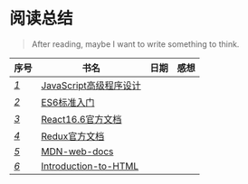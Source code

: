 # 阅读总结
> After reading, maybe I want to write something to think.

|序号|书名|日期|感想|
| --- | --- | --- | --- |
|*[1](./MDN-web-docs/README.md)*|[JavaScript高级程序设计](./JavaScript高级程序设计/Content.md)||||
|*[2](./ES6标准入门/README.md)*|[ES6标准入门](./ES6标准入门/Content.md)||||
|*[3](./React16.6官方文档/README.md)*|[React16.6官方文档](./React16.6官方文档/Content.md)||||
|*[4](./Redux官方文档/README.md)*|[Redux官方文档](./Redux官方文档/Content.md)||||
|*[5](./MDN-web-docs/README.md)*|[MDN-web-docs](./MDN-web-docs/Content.md)||||
|*[6](./Introduction-to-HTML/README.md)*|[Introduction-to-HTML](./Introduction-to-HTML/Content.md)||||